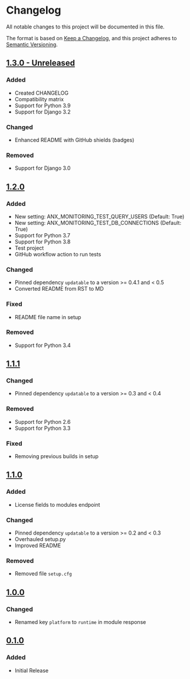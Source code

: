 # Changelog
All notable changes to this project will be documented in this file.

The format is based on [Keep a Changelog](https://keepachangelog.com/en/1.0.0/),
and this project adheres to [Semantic Versioning](https://semver.org/spec/v2.0.0.html).

## [1.3.0 - Unreleased]
### Added
- Created CHANGELOG
- Compatibility matrix
- Support for Python 3.9
- Support for Django 3.2

### Changed
- Enhanced README with GitHub shields (badges)

### Removed
- Support for Django 3.0

## [1.2.0]
### Added
- New setting: ANX_MONITORING_TEST_QUERY_USERS (Default: True)
- New setting: ANX_MONITORING_TEST_DB_CONNECTIONS (Default: True)
- Support for Python 3.7
- Support for Python 3.8
- Test project
- GitHub workflow action to run tests

### Changed
- Pinned dependency `updatable` to a version >= 0.4.1 and < 0.5
- Converted README from RST to MD

### Fixed
- README file name in setup

### Removed
- Support for Python 3.4

## [1.1.1]
### Changed
- Pinned dependency `updatable` to a version >= 0.3 and < 0.4

### Removed
- Support for Python 2.6
- Support for Python 3.3

### Fixed
- Removing previous builds in setup

## [1.1.0]
### Added
- License fields to modules endpoint

### Changed
- Pinned dependency `updatable` to a version >= 0.2 and < 0.3
- Overhauled setup.py
- Improved README

### Removed
- Removed file `setup.cfg`

## [1.0.0]
### Changed
- Renamed key `platform` to `runtime` in module response

## [0.1.0]
### Added
- Initial Release

[1.3.0 - Unreleased]: https://github.com/anexia-it/anexia-monitoring-django/
[1.2.0]: https://pypi.org/project/django-anexia-monitoring/1.2.0/
[1.1.1]: https://pypi.org/project/django-anexia-monitoring/1.1.1/
[1.1.0]: https://pypi.org/project/django-anexia-monitoring/1.1.0/
[1.0.0]: https://pypi.org/project/django-anexia-monitoring/1.0.0/
[0.1.0]: https://pypi.org/project/django-anexia-monitoring/0.1.0/

